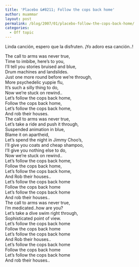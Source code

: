 ```yaml
---
title: 'Placebo &#8211; Follow the cops back home'
author: muammar
layout: post
permalink: /blog/2007/01/placebo-follow-the-cops-back-home/
categories:
  - Off topic
---
```

Linda canción, espero que la disfruten. ¡Yo adoro esa canción..!  
  
The call to arms was never true,  
Time to imbibe, here&#8217;s to you,  
I&#8217;ll tell you stories bruised and blue,  
Drum machines and landslides.  
Just one more round before we&#8217;re through,  
More psychedelic yuppie flu,  
It&#8217;s such a silly thing to do,  
Now we&#8217;re stuck on rewind..  
Let&#8217;s follow the cops back home,  
Follow the cops back home,  
Let&#8217;s follow the cops back home,  
And rob their houses.  
The call to arms was never true,  
Let&#8217;s take a ride and push it through,  
Suspended animation in blue,  
Blame it on apartheid,  
Let&#8217;s spend the night in Jimmy Choo&#8217;s,  
I&#8217;ll give you coats and cheap shampoo,  
I&#8217;ll give you nothing else to do,  
Now we&#8217;re stuck on rewind..  
Let&#8217;s follow the cops back home,  
Follow the cops back home,  
Let&#8217;s follow the cops back home,  
And Rob their houses..  
Let&#8217;s follow the cops back home  
Follow the cops back home  
Let&#8217;s follow the cops back home  
And rob their houses..  
The call to arms was never true,  
I&#8217;m medicated..how are you?  
Let&#8217;s take a dive swim right through,  
Sophisticated point of view.  
Let&#8217;s follow the cops back home  
Follow the cops back home  
Let&#8217;s follow the cops back home  
And Rob their houses..  
Let&#8217;s follow the cops back home  
Follow the cops back home  
Let&#8217;s follow the cops back home  
And rob their houses..
